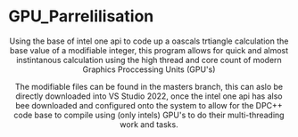 # GPU_Parrelilisation

<p align="center">
Using the base of intel one api to code up a oascals trtiangle calculation the base value of a modifiable integer, this program allows for quick and almost instintanous calculation using the high thread and core count of modern Graphics Proccessing Units (GPU's) 
  
</p>


<p align="center">
The modifiable files can be found in the masters branch, this can aslo be directly downloaded into VS Studio 2022, once the intel one api has also bee downloaded and configured onto the system to allow for the DPC++ code base to compile using (only intels) GPU's to do their multi-threading work and tasks. 
</p>
